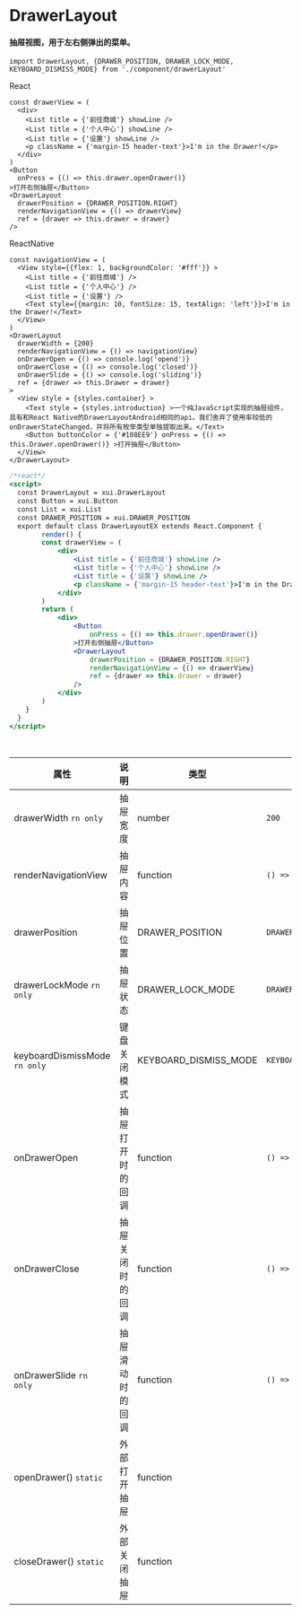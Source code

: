 # DrawerLayout

#### 抽屉视图，用于左右侧弹出的菜单。

```
import DrawerLayout, {DRAWER_POSITION, DRAWER_LOCK_MODE, KEYBOARD_DISMISS_MODE} from './component/drawerLayout'
```

React

```
const drawerView = (
  <div>
    <List title = {'前往商城'} showLine />
    <List title = {'个人中心'} showLine />
    <List title = {'设置'} showLine />
    <p className = {'margin-15 header-text'}>I'm in the Drawer!</p>
  </div>
)
<Button 
  onPress = {() => this.drawer.openDrawer()} 
>打开右侧抽屉</Button>
<DrawerLayout 
  drawerPosition = {DRAWER_POSITION.RIGHT} 
  renderNavigationView = {() => drawerView} 
  ref = {drawer => this.drawer = drawer} 
/>
```

ReactNative

```
const navigationView = (
  <View style={{flex: 1, backgroundColor: '#fff'}} >
    <List title = {'前往商城'} />
    <List title = {'个人中心'} />
    <List title = {'设置'} />
    <Text style={{margin: 10, fontSize: 15, textAlign: 'left'}}>I'm in the Drawer!</Text>
  </View>
)
<DrawerLayout
  drawerWidth = {200}
  renderNavigationView = {() => navigationView}
  onDrawerOpen = {() => console.log('opend')}
  onDrawerClose = {() => console.log('closed')}
  onDrawerSlide = {() => console.log('sliding')}
  ref = {drawer => this.Drawer = drawer}
>
  <View style = {styles.container} >
    <Text style = {styles.introduction} >一个纯JavaScript实现的抽屉组件，具有和React Native的DrawerLayoutAndroid相同的api。我们舍弃了使用率较低的onDrawerStateChanged，并将所有枚举类型单独提取出来。</Text>
    <Button buttonColor = {'#108EE9'} onPress = {() => this.Drawer.openDrawer()} >打开抽屉</Button>
  </View>
</DrawerLayout>
```

```jsx
/*react*/
<script>
  const DrawerLayout = xui.DrawerLayout
  const Button = xui.Button
  const List = xui.List
  const DRAWER_POSITION = xui.DRAWER_POSITION
  export default class DrawerLayoutEX extends React.Component {
        render() {
        const drawerView = (
            <div>
                <List title = {'前往商城'} showLine />
                <List title = {'个人中心'} showLine />
                <List title = {'设置'} showLine />
                <p className = {'margin-15 header-text'}>I'm in the Drawer!</p>
            </div>
        )
        return (
            <div>
                <Button 
                    onPress = {() => this.drawer.openDrawer()} 
                >打开右侧抽屉</Button>
                <DrawerLayout 
                    drawerPosition = {DRAWER_POSITION.RIGHT} 
                    renderNavigationView = {() => drawerView} 
                    ref = {drawer => this.drawer = drawer} 
                />
            </div>
        )
    }
  }
</script>
```

<br/>

属性 | 说明 | 类型 | 默认值
----|-----|------|------
drawerWidth `rn only` | 抽屉宽度 | number | `200`
renderNavigationView | 抽屉内容 | function | `() => {}`
drawerPosition | 抽屉位置 | DRAWER_POSITION |`DRAWER_POSITION.LEFT`
drawerLockMode `rn only` | 抽屉状态 | DRAWER_LOCK_MODE | `DRAWER_LOCK_MODE.UNLOCKED`
keyboardDismissMode `rn only` | 键盘关闭模式 | KEYBOARD_DISMISS_MODE | `KEYBOARD_DISMISS_MODE.NONE`
onDrawerOpen | 抽屉打开时的回调 | function | `() => {}`
onDrawerClose | 抽屉关闭时的回调 | function | `() => {}`
onDrawerSlide `rn only` | 抽屉滑动时的回调 | function | `() => {}`
openDrawer() `static` | 外部打开抽屉 | function | |
closeDrawer() `static` | 外部关闭抽屉 | function | |